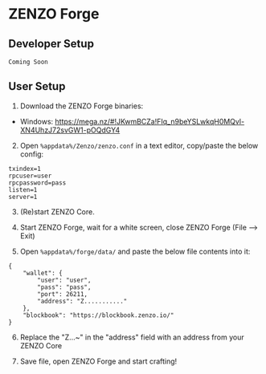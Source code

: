 # ZENZO Forge

## Developer Setup

```Coming Soon```

## User Setup

1. Download the ZENZO Forge binaries:

- Windows: https://mega.nz/#!JKwmBCZa!FIq_n9beYSLwkqH0MQvl-XN4UhzJ72svGW1-pOQdGY4

2. Open `%appdata%/Zenzo/zenzo.conf` in a text editor, copy/paste the below config:

```
txindex=1
rpcuser=user
rpcpassword=pass
listen=1
server=1
```

3. (Re)start ZENZO Core.

4. Start ZENZO Forge, wait for a white screen, close ZENZO Forge (File --> Exit)

5. Open `%appdata%/forge/data/` and paste the below file contents into it:

```
{
    "wallet": {
        "user": "user",
        "pass": "pass",
        "port": 26211,
        "address": "Z..........."
    },
    "blockbook": "https://blockbook.zenzo.io/"
}
```

6. Replace the "Z...~" in the "address" field with an address from your ZENZO Core

7. Save file, open ZENZO Forge and start crafting!